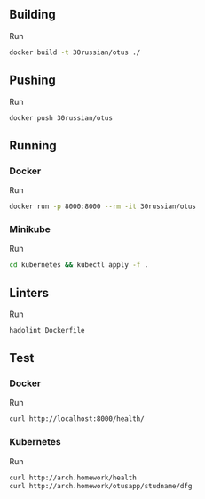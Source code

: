 ## Building
Run
```bash
docker build -t 30russian/otus ./
```
## Pushing
Run
```bash
docker push 30russian/otus
```

## Running
### Docker
Run
```bash
docker run -p 8000:8000 --rm -it 30russian/otus
```
### Minikube
Run
```bash
cd kubernetes && kubectl apply -f .
```

## Linters
Run
```bash
hadolint Dockerfile
```

## Test
### Docker
Run
```bash
curl http://localhost:8000/health/
```
### Kubernetes
Run
```bash
curl http://arch.homework/health
curl http://arch.homework/otusapp/studname/dfg
```